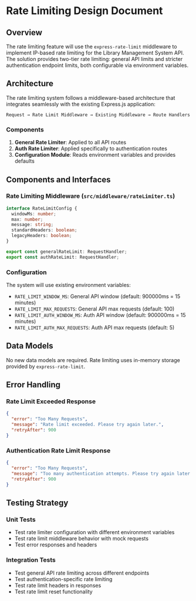 # Rate Limiting Design Document

## Overview

The rate limiting feature will use the `express-rate-limit` middleware to implement IP-based rate limiting for the Library Management System API. The solution provides two-tier rate limiting: general API limits and stricter authentication endpoint limits, both configurable via environment variables.

## Architecture

The rate limiting system follows a middleware-based architecture that integrates seamlessly with the existing Express.js application:

```
Request → Rate Limit Middleware → Existing Middleware → Route Handlers
```

### Components

1. **General Rate Limiter**: Applied to all API routes
2. **Auth Rate Limiter**: Applied specifically to authentication routes
3. **Configuration Module**: Reads environment variables and provides defaults

## Components and Interfaces

### Rate Limiting Middleware (`src/middleware/rateLimiter.ts`)

```typescript
interface RateLimitConfig {
  windowMs: number;
  max: number;
  message: string;
  standardHeaders: boolean;
  legacyHeaders: boolean;
}

export const generalRateLimit: RequestHandler;
export const authRateLimit: RequestHandler;
```

### Configuration

The system will use existing environment variables:
- `RATE_LIMIT_WINDOW_MS`: General API window (default: 900000ms = 15 minutes)
- `RATE_LIMIT_MAX_REQUESTS`: General API max requests (default: 100)
- `RATE_LIMIT_AUTH_WINDOW_MS`: Auth API window (default: 900000ms = 15 minutes)
- `RATE_LIMIT_AUTH_MAX_REQUESTS`: Auth API max requests (default: 5)

## Data Models

No new data models are required. Rate limiting uses in-memory storage provided by `express-rate-limit`.

## Error Handling

### Rate Limit Exceeded Response

```json
{
  "error": "Too Many Requests",
  "message": "Rate limit exceeded. Please try again later.",
  "retryAfter": 900
}
```

### Authentication Rate Limit Response

```json
{
  "error": "Too Many Requests", 
  "message": "Too many authentication attempts. Please try again later.",
  "retryAfter": 900
}
```

## Testing Strategy

### Unit Tests
- Test rate limiter configuration with different environment variables
- Test rate limit middleware behavior with mock requests
- Test error responses and headers

### Integration Tests
- Test general API rate limiting across different endpoints
- Test authentication-specific rate limiting
- Test rate limit headers in responses
- Test rate limit reset functionality